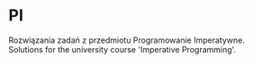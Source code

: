 # PI
Rozwiązania zadań z przedmiotu Programowanie Imperatywne. </br>
Solutions for the university course  'Imperative Programming'.
